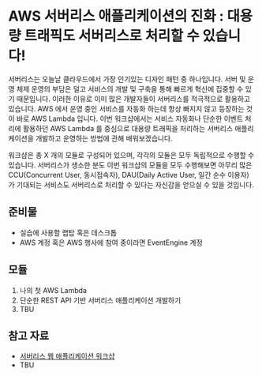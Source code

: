 # AWS 서버리스 애플리케이션의 진화 : 대용량 트래픽도 서버리스로 처리할 수 있습니다!

서버리스는 오늘날 클라우드에서 가장 인기있는 디자인 패턴 중 하나입니다. 서버 및 운영 체제 운영의 부담은 덜고 서비스의 개발 및 구축을 통해 빠르게 혁신에 집중할 수 있기 때문입니다. 이러한 이유로 이미 많은 개발자들이 서버리스를 적극적으로 활용하고 있습니다. AWS 에서 운영 중인 서비스를 자동화 하는데 항상 빠지지 않고 등장하는 것이 바로 AWS Lambda 입니다. 이번 워크샵에서는 서비스 자동화나 단순한 이벤트 처리에 활용하던 AWS Lambda 를 중심으로 대용량 트래픽을 처리하는 서버리스 애플리케이션을 개발하고 운영하는 방법에 관해 배워보겠습니다.

워크샵은 총 X 개의 모듈로 구성되어 있으며, 각각의 모듈은 모두 독립적으로 수행할 수 있습니다. 서버리스가 생소한 분도 이번 워크샵의 모듈을 모두 수행해보면 아무리 많은 CCU(Concurrent User, 동시접속자), DAU(Daily Active User, 일간 순수 이용자) 가 기대되는 서비스도 서버리스로 처리할 수 있다는 자신감을 얻으실 수 있을 것입니다.

## 준비물

* 실습에 사용할 랩탑 혹은 데스크톱
* AWS 계정 혹은 AWS 행사에 참여 중이라면 EventEngine 계정

## 모듈

1. 나의 첫 AWS Lambda
2. 단순한 REST API 기반 서버리스 애플리케이션 개발하기
3. TBU

## 참고 자료

* [서버리스 웹 애플리케이션 워크샵](https://github.com/aws-samples/aws-serverless-workshops-kr/tree/master/WebApplication)
* TBU
